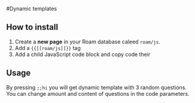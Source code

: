 #Dynamic templates

## How to install
1. Create a **new page** in your Roam database caleed `roam/js`.
2. Add a `{{[[roam/js]]}}` tag
3. Add a child JavaScript code block and copy code their

## Usage
By pressing `;;hi` you will get dynamic template with 3 random questions.
You can change amount and content of questions in the code parameters.
